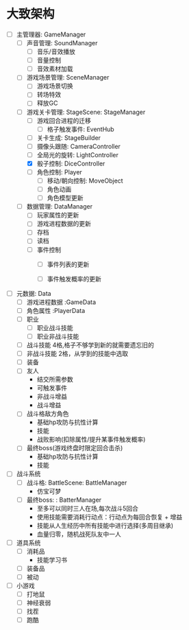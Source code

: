 # 大致架构

- [ ] 主管理器: GameManager
    - [ ] 声音管理: SoundManager
        - [ ] 音乐/音效播放
        - [ ] 音量控制
        - [ ] 音效素材加载
    - [ ] 游戏场景管理: SceneManager
        - [ ] 游戏场景切换
        - [ ] 转场特效
        - [ ] 释放GC
    - [ ] 游戏关卡管理: StageScene: StageManager
        - [ ] 游戏回合进程的迁移
            - [ ] 格子触发事件: EventHub
        - [ ] 关卡生成: StageBuilder
        - [ ] 摄像头跟随: CameraController
        - [ ] 全局光的旋转: LightController
        - [x] 骰子控制: DiceController
        - [ ] 角色控制: Player
            - [ ] 移动/朝向控制: MoveObject
            - [ ] 角色动画
            - [ ] 角色模型更新
    - [ ] 数据管理: DataManager
        - [ ] 玩家属性的更新
        - [ ] 游戏进程数据的更新
        - [ ] 存档
        - [ ] 读档
        - [ ] 事件控制
            - [ ] 事件列表的更新 
            - [ ] 事件触发概率的更新 
 
 
 - [ ] 元数据: Data
    - [ ] 游戏进程数据 :GameData
    - [ ] 角色属性 :PlayerData
    - [ ] 职业
        - [ ] 职业战斗技能
        - [ ] 职业非战斗技能
    - [ ] 战斗技能 4格,格子不够学到新的就需要遗忘旧的
    - [ ] 非战斗技能 2格，从学到的技能中选取
    - [ ] 装备
    - [ ] 友人
        - 结交所需参数
        - 可触发事件
        - 非战斗增益
        - 战斗增益
    - [ ] 战斗格敌方角色
        - 基础hp攻防与抗性计算
        - 技能
        - 战败影响(扣除属性/提升某事件触发概率)
    - [ ] 最终boss(游戏终盘时限定回合击杀)
        - 基础hp攻防与抗性计算
        - 技能
 
 - [ ] 战斗系统
    - [ ] 战斗格: BattleScene: BattleManager
        - 仿宝可梦
    - [ ] 最终boss: : BatterManager
        - 至多可以同时三人在场,每次战斗5回合
        - 使用技能需要消耗行动点：行动点为每回合恢复 + 增益
        - 技能从人生经历中所有技能中进行选择(多周目继承)
        - 血量归零，随机战死队友中一人
        
 - [ ] 道具系统
    - [ ] 消耗品
        - 技能学习书
    - [ ] 装备品
    - [ ] 被动
        
 - [ ] 小游戏
    - [ ] 打地鼠
    - [ ] 神经衰弱
    - [ ] 找茬
    - [ ] 跑酷
